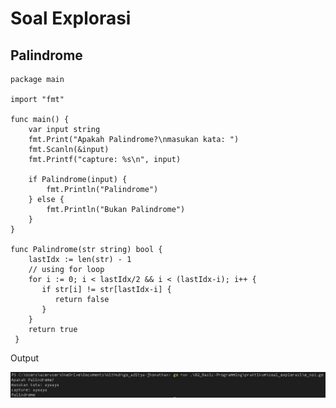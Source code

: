 # Soal Explorasi
## Palindrome

```
package main

import "fmt"

func main() {
	var input string
	fmt.Print("Apakah Palindrome?\nmasukan kata: ")
	fmt.Scanln(&input)
	fmt.Printf("capture: %s\n", input)

	if Palindrome(input) {
		fmt.Println("Palindrome")
	} else {
		fmt.Println("Bukan Palindrome")
	}
}

func Palindrome(str string) bool {
	lastIdx := len(str) - 1
	// using for loop
	for i := 0; i < lastIdx/2 && i < (lastIdx-i); i++ {
	   if str[i] != str[lastIdx-i] {
		  return false
	   }
	}
	return true
 }
```

Output

![e_no1](/02_Basic-Programming/screenshots/e_no1.jpg)